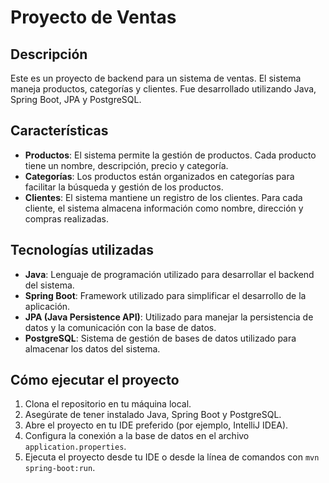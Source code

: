# Proyecto de Ventas

## Descripción

Este es un proyecto de backend para un sistema de ventas. El sistema maneja productos, categorías y clientes. Fue desarrollado utilizando Java, Spring Boot, JPA y PostgreSQL.

## Características

- **Productos**: El sistema permite la gestión de productos. Cada producto tiene un nombre, descripción, precio y categoría.
- **Categorías**: Los productos están organizados en categorías para facilitar la búsqueda y gestión de los productos.
- **Clientes**: El sistema mantiene un registro de los clientes. Para cada cliente, el sistema almacena información como nombre, dirección y compras realizadas.

## Tecnologías utilizadas

- **Java**: Lenguaje de programación utilizado para desarrollar el backend del sistema.
- **Spring Boot**: Framework utilizado para simplificar el desarrollo de la aplicación.
- **JPA (Java Persistence API)**: Utilizado para manejar la persistencia de datos y la comunicación con la base de datos.
- **PostgreSQL**: Sistema de gestión de bases de datos utilizado para almacenar los datos del sistema.

## Cómo ejecutar el proyecto

1. Clona el repositorio en tu máquina local.
2. Asegúrate de tener instalado Java, Spring Boot y PostgreSQL.
3. Abre el proyecto en tu IDE preferido (por ejemplo, IntelliJ IDEA).
4. Configura la conexión a la base de datos en el archivo `application.properties`.
5. Ejecuta el proyecto desde tu IDE o desde la línea de comandos con `mvn spring-boot:run`.


